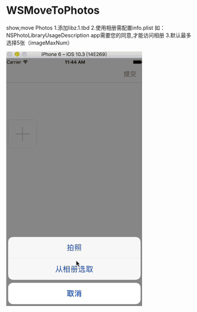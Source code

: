 # WSMoveToPhotos
show,move Photos
1.添加libz.1.tbd 
2.使用相册需配置info.plist
如：<key>NSPhotoLibraryUsageDescription</key>
<string>app需要您的同意,才能访问相册</string>
3.默认最多选择5张（imageMaxNum）

![image](https://github.com/water869219/WSMoveToPhotos/blob/master/movetoPhoto.gif) 
